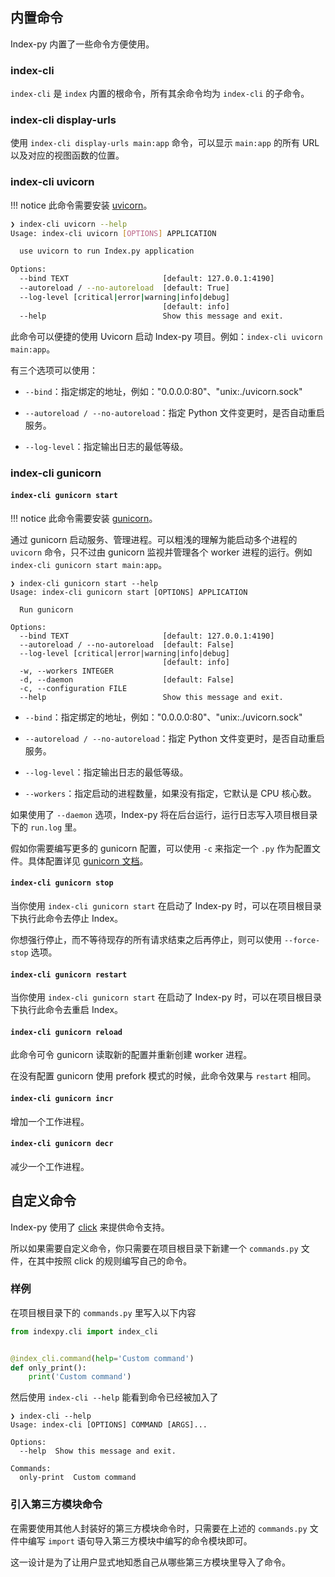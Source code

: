 ## 内置命令

Index-py 内置了一些命令方便使用。

### index-cli

`index-cli` 是 `index` 内置的根命令，所有其余命令均为 `index-cli` 的子命令。

### index-cli display-urls

使用 `index-cli display-urls main:app` 命令，可以显示 `main:app` 的所有 URL 以及对应的视图函数的位置。

### index-cli uvicorn

!!! notice
    此命令需要安装 [uvicorn](https://www.uvicorn.org/)。

```bash
❯ index-cli uvicorn --help
Usage: index-cli uvicorn [OPTIONS] APPLICATION

  use uvicorn to run Index.py application

Options:
  --bind TEXT                     [default: 127.0.0.1:4190]
  --autoreload / --no-autoreload  [default: True]
  --log-level [critical|error|warning|info|debug]
                                  [default: info]
  --help                          Show this message and exit.
```

此命令可以便捷的使用 Uvicorn 启动 Index-py 项目。例如：`index-cli uvicorn main:app`。

有三个选项可以使用：

- `--bind`：指定绑定的地址，例如："0.0.0.0:80"、"unix:./uvicorn.sock"

- `--autoreload / --no-autoreload`：指定 Python 文件变更时，是否自动重启服务。

- `--log-level`：指定输出日志的最低等级。

### index-cli gunicorn

#### `index-cli gunicorn start`

!!! notice
    此命令需要安装 [gunicorn](https://gunicorn.org/)。

通过 gunicorn 启动服务、管理进程。可以粗浅的理解为能启动多个进程的 `uvicorn` 命令，只不过由 gunicorn 监视并管理各个 worker 进程的运行。例如 `index-cli gunicorn start main:app`。

```
❯ index-cli gunicorn start --help
Usage: index-cli gunicorn start [OPTIONS] APPLICATION

  Run gunicorn

Options:
  --bind TEXT                     [default: 127.0.0.1:4190]
  --autoreload / --no-autoreload  [default: False]
  --log-level [critical|error|warning|info|debug]
                                  [default: info]
  -w, --workers INTEGER
  -d, --daemon                    [default: False]
  -c, --configuration FILE
  --help                          Show this message and exit.
```

- `--bind`：指定绑定的地址，例如："0.0.0.0:80"、"unix:./uvicorn.sock"

- `--autoreload / --no-autoreload`：指定 Python 文件变更时，是否自动重启服务。

- `--log-level`：指定输出日志的最低等级。

- `--workers`：指定启动的进程数量，如果没有指定，它默认是 CPU 核心数。

如果使用了 `--daemon` 选项，Index-py 将在后台运行，运行日志写入项目根目录下的 `run.log` 里。

假如你需要编写更多的 gunicorn 配置，可以使用 `-c` 来指定一个 `.py` 作为配置文件。具体配置详见 [gunicorn 文档](http://docs.gunicorn.org/en/latest/configure.html#configuration-file)。

#### `index-cli gunicorn stop`

当你使用 `index-cli gunicorn start` 在启动了 Index-py 时，可以在项目根目录下执行此命令去停止 Index。

你想强行停止，而不等待现存的所有请求结束之后再停止，则可以使用 `--force-stop` 选项。

#### `index-cli gunicorn restart`

当你使用 `index-cli gunicorn start` 在启动了 Index-py 时，可以在项目根目录下执行此命令去重启 Index。

#### `index-cli gunicorn reload`

此命令可令 gunicorn 读取新的配置并重新创建 worker 进程。

在没有配置 gunicorn 使用 prefork 模式的时候，此命令效果与 `restart` 相同。

#### `index-cli gunicorn incr`

增加一个工作进程。

#### `index-cli gunicorn decr`

减少一个工作进程。

## 自定义命令

Index-py 使用了 [click](https://palletsprojects.com/p/click/) 来提供命令支持。

所以如果需要自定义命令，你只需要在项目根目录下新建一个 `commands.py` 文件，在其中按照 click 的规则编写自己的命令。

### 样例

在项目根目录下的 `commands.py` 里写入以下内容

```python
from indexpy.cli import index_cli


@index_cli.command(help='Custom command')
def only_print():
    print('Custom command')
```

然后使用 `index-cli --help` 能看到命令已经被加入了

```
❯ index-cli --help
Usage: index-cli [OPTIONS] COMMAND [ARGS]...

Options:
  --help  Show this message and exit.

Commands:
  only-print  Custom command
```

### 引入第三方模块命令

在需要使用其他人封装好的第三方模块命令时，只需要在上述的 `commands.py` 文件中编写 `import` 语句导入第三方模块中编写的命令模块即可。

这一设计是为了让用户显式地知悉自己从哪些第三方模块里导入了命令。
